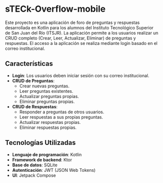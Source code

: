 # sTECk-Overflow-mobile
Este proyecto es una aplicación de foro de preguntas y respuestas desarrollada en Kotlin para los alumnos del Instituto Tecnológico Superior de San Juan del Río (ITSJR). La aplicación permite a los usuarios realizar un CRUD completo (Crear, Leer, Actualizar, Eliminar) de preguntas y respuestas. El acceso a la aplicación se realiza mediante login basado en el correo institucional.

## Características

- **Login**: Los usuarios deben iniciar sesión con su correo institucional.
- **CRUD de Preguntas**:
  - Crear nuevas preguntas.
  - Leer preguntas existentes.
  - Actualizar preguntas propias.
  - Eliminar preguntas propias.
- **CRUD de Respuestas**:
  - Responder a preguntas de otros usuarios.
  - Leer respuestas a sus propias preguntas.
  - Actualizar respuestas propias.
  - Eliminar respuestas propias.

## Tecnologías Utilizadas

- **Lenguaje de programación**: Kotlin
- **Framework de backend**: Ktor
- **Base de datos**: SQLite
- **Autenticación**: JWT (JSON Web Tokens)
- **UI**: Jetpack Compose
